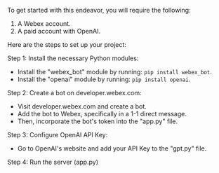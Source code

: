 To get started with this endeavor, you will require the following:

1. A Webex account.
2. A paid account with OpenAI.

Here are the steps to set up your project:

Step 1: Install the necessary Python modules:

- Install the "webex_bot" module by running: `pip install webex_bot`.
- Install the "openai" module by running: `pip install openai`.

Step 2: Create a bot on developer.webex.com:
- Visit developer.webex.com and create a bot.
- Add the bot to Webex, specifically in a 1-1 direct message.
- Then, incorporate the bot's token into the "app.py" file.

Step 3: Configure OpenAI API Key:
- Go to OpenAI's website and add your API Key to the "gpt.py" file.

Step 4: Run the server (app.py)
